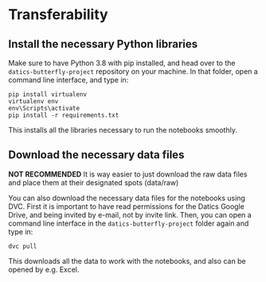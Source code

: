 # Transferability

## Install the necessary Python libraries
Make sure to have Python 3.8 with pip installed, and head over to the `datics-butterfly-project` repository on your machine. In that folder, open a command line interface, and type in:
```
pip install virtualenv
virtualenv env
env\Scripts\activate
pip install -r requirements.txt
```
This installs all the libraries necessary to run the notebooks smoothly. 

## Download the necessary data files
**NOT RECOMMENDED** It is way easier to just download the raw data files and place them at their designated spots (data/raw)

You can also download the necessary data files for the notebooks using DVC. First it is important to have read permissions for the Datics Google Drive, and being invited by e-mail, not by invite link. Then, you can open a command line interface in the `datics-butterfly-project` folder again and type in:
```
dvc pull
```
This downloads all the data to work with the notebooks, and also can be opened by e.g. Excel.